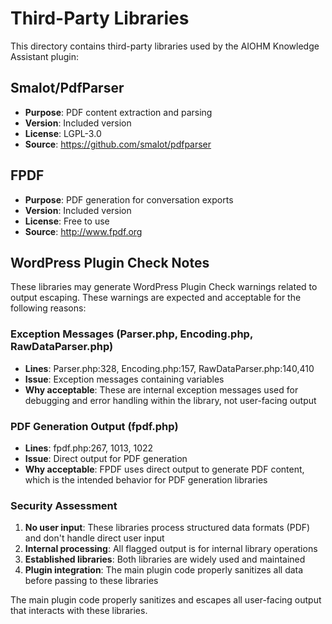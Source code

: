 # Third-Party Libraries

This directory contains third-party libraries used by the AIOHM Knowledge Assistant plugin:

## Smalot/PdfParser
- **Purpose**: PDF content extraction and parsing
- **Version**: Included version
- **License**: LGPL-3.0
- **Source**: https://github.com/smalot/pdfparser

## FPDF
- **Purpose**: PDF generation for conversation exports
- **Version**: Included version  
- **License**: Free to use
- **Source**: http://www.fpdf.org

## WordPress Plugin Check Notes

These libraries may generate WordPress Plugin Check warnings related to output escaping. These warnings are expected and acceptable for the following reasons:

### Exception Messages (Parser.php, Encoding.php, RawDataParser.php)
- **Lines**: Parser.php:328, Encoding.php:157, RawDataParser.php:140,410
- **Issue**: Exception messages containing variables
- **Why acceptable**: These are internal exception messages used for debugging and error handling within the library, not user-facing output

### PDF Generation Output (fpdf.php)
- **Lines**: fpdf.php:267, 1013, 1022
- **Issue**: Direct output for PDF generation
- **Why acceptable**: FPDF uses direct output to generate PDF content, which is the intended behavior for PDF generation libraries

### Security Assessment
1. **No user input**: These libraries process structured data formats (PDF) and don't handle direct user input
2. **Internal processing**: All flagged output is for internal library operations
3. **Established libraries**: Both libraries are widely used and maintained
4. **Plugin integration**: The main plugin code properly sanitizes all data before passing to these libraries

The main plugin code properly sanitizes and escapes all user-facing output that interacts with these libraries.